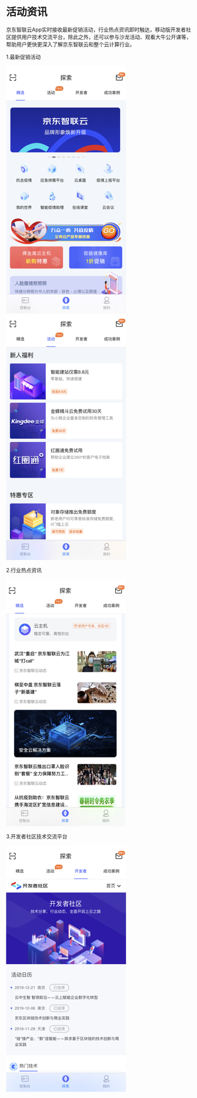 # 活动资讯
京东智联云App实时接收最新促销活动，行业热点资讯即时触达，移动版开发者社区提供用户技术交流平台，除此之外，还可以参与沙龙活动、观看大牛公开课等，帮助用户更快更深入了解京东智联云和整个云计算行业。

1.最新促销活动

![](../../../../image/JdcloudApp/精选.png) ![](../../../../image/JdcloudApp/活动.png)

2.行业热点资讯

![](../../../../image/JdcloudApp/资讯.png)

3.开发者社区技术交流平台

![](../../../../image/JdcloudApp/开发者社区.png)
